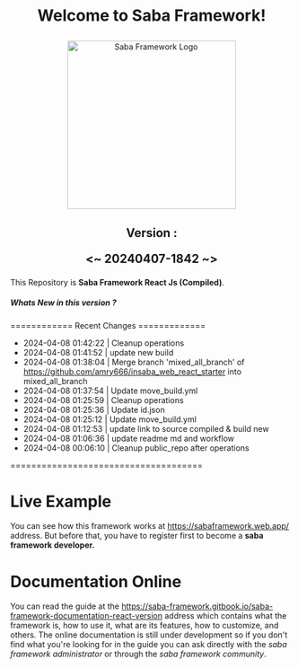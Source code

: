 # <p align="center">Welcome to Saba Framework!</p>

<p align="center"><img src="https://res.cloudinary.com/insaba/image/upload/v1700625287/saba_framework/logo_saba_framework_gqw72y.png" alt="Saba Framework Logo" width="300"></p>

## <p align="center">Version : </p><p align="center"><~ 20240407-1842 ~></p>

This Repository is **Saba Framework React Js (Compiled)**.

##### Whats New in this version ?

============ Recent Changes =============

- 2024-04-08 01:42:22 | Cleanup operations
- 2024-04-08 01:41:52 | update new build
- 2024-04-08 01:38:04 | Merge branch 'mixed_all_branch' of https://github.com/amry666/insaba_web_react_starter into mixed_all_branch
- 2024-04-08 01:37:54 | Update move_build.yml
- 2024-04-08 01:25:59 | Cleanup operations
- 2024-04-08 01:25:36 | Update id.json
- 2024-04-08 01:25:12 | Update move_build.yml
- 2024-04-08 01:12:53 | update link to source compiled & build new
- 2024-04-08 01:06:36 | update readme md and workflow
- 2024-04-08 00:06:10 | Cleanup public_repo after operations

=====================================

# Live Example

You can see how this framework works at https://sabaframework.web.app/ address. But before that, you have to register first to become a **saba framework developer.**

# Documentation Online

You can read the guide at the https://saba-framework.gitbook.io/saba-framework-documentation-react-version address which contains what the framework is, how to use it, what are its features, how to customize, and others. The online documentation is still under development so if you don't find what you're looking for in the guide you can ask directly with the _saba framework administrator_ or through the _saba framework community_.
